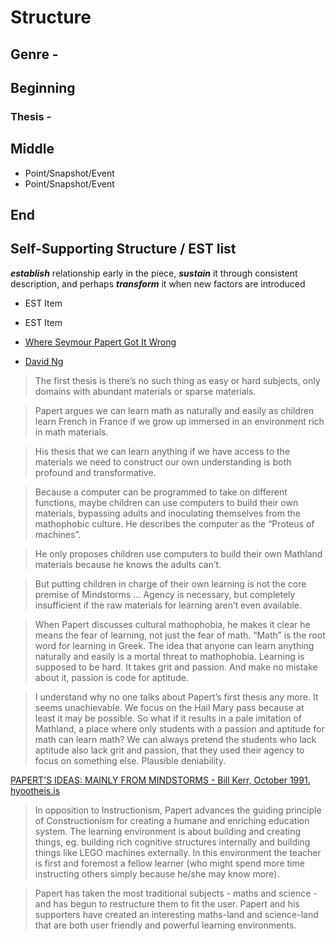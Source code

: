 # Structure

## Genre - 

## Beginning

### Thesis - 

## Middle

* Point/Snapshot/Event 
* Point/Snapshot/Event

## End

## __Self-Supporting Structure / EST list__

__*establish*__ relationship early in the piece, __*sustain*__ it through consistent description, and perhaps __*transform*__ it when new factors are introduced

* EST Item
* EST Item

* [Where Seymour Papert Got It Wrong](https://medium.com/vertical-learning/where-seymour-papert-got-it-wrong-6203f94149d1)
* [David Ng](https://medium.com/@dng_16133)

> The first thesis is there’s no such thing as easy or hard subjects, only domains with abundant materials or sparse materials.

> Papert argues we can learn math as naturally and easily as children learn French in France if we grow up immersed in an environment rich in math materials.

> His thesis that we can learn anything if we have access to the materials we need to construct our own understanding is both profound and transformative.

> Because a computer can be programmed to take on different functions, maybe children can use computers to build their own materials, bypassing adults and inoculating themselves from the mathophobic culture. He describes the computer as the “Proteus of machines”.

> He only proposes children use computers to build their own Mathland materials because he knows the adults can’t.

> But putting children in charge of their own learning is not the core premise of Mindstorms ... Agency is necessary, but completely insufficient if the raw materials for learning aren’t even available.

> When Papert discusses cultural mathophobia, he makes it clear he means the fear of learning, not just the fear of math. “Math” is the root word for learning in Greek. The idea that anyone can learn anything naturally and easily is a mortal threat to mathophobia. Learning is supposed to be hard. It takes grit and passion. And make no mistake about it, passion is code for aptitude.

> I understand why no one talks about Papert’s first thesis any more. It seems unachievable. We focus on the Hail Mary pass because at least it may be possible. So what if it results in a pale imitation of Mathland, a place where only students with a passion and aptitude for math can learn math? We can always pretend the students who lack aptitude also lack grit and passion, that they used their agency to focus on something else. Plausible deniability.

[PAPERT'S IDEAS: MAINLY FROM MINDSTORMS - Bill Kerr, October 1991.](http://www.users.on.net/~billkerr/a/papert.htm)
[hyootheis.is](https://hyp.is/tZxWvtrkEea47aOfeOrrZg/www.users.on.net/~billkerr/a/papert.htm)
> In opposition to Instructionism, Papert advances the guiding principle of Constructionism for creating a humane and enriching education system. The learning environment is about building and creating things, eg. building rich cognitive structures internally and building things like LEGO machines externally. In this environment the teacher is first and foremost a fellow learner (who might spend more time instructing others simply because he/she may know more).

> Papert has taken the most traditional subjects - maths and science - and has begun to restructure them to fit the user. Papert and his supporters have created an interesting maths-land and science-land that are both user friendly and powerful learning environments.






